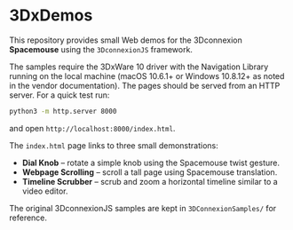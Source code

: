 # 3DxDemos

This repository provides small Web demos for the 3Dconnexion **Spacemouse** using the
`3DconnexionJS` framework.

The samples require the 3DxWare 10 driver with the Navigation Library running on
the local machine (macOS 10.6.1+ or Windows 10.8.12+ as noted in the vendor
documentation). The pages should be served from an HTTP server. For a quick test
run:

```bash
python3 -m http.server 8000
```

and open `http://localhost:8000/index.html`.

The `index.html` page links to three small demonstrations:

- **Dial Knob** – rotate a simple knob using the Spacemouse twist gesture.
- **Webpage Scrolling** – scroll a tall page using Spacemouse translation.
- **Timeline Scrubber** – scrub and zoom a horizontal timeline similar to a
  video editor.

The original 3DconnexionJS samples are kept in `3DConnexionSamples/` for
reference.
